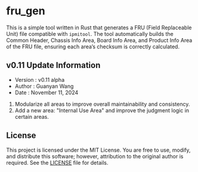 # fru_gen

This is a simple tool written in Rust that generates a FRU (Field Replaceable Unit) file compatible with `ipmitool`. The tool automatically builds the Common Header, Chassis Info Area, Board Info Area, and Product Info Area of the FRU file, ensuring each area’s checksum is correctly calculated.

## v0.11 Update Information
- Version   : v0.11 alpha
- Author    : Guanyan Wang
- Date      : November 11, 2024

1. Modularize all areas to improve overall maintainability and consistency.
2. Add a new area: "Internal Use Area" and improve the judgment logic in certain areas.



## License

This project is licensed under the MIT License. You are free to use, modify, and distribute this software; however, attribution to the original author is required. See the [LICENSE](LICENSE) file for details.
